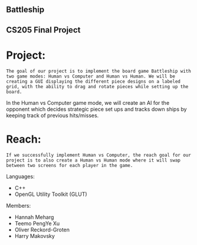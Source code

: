 

## Battleship

## CS205 Final Project


# Project:
    The goal of our project is to implement the board game Battleship with two game modes: Human vs Computer and Human vs Human. We will be creating a GUI displaying the different piece designs on a labeled grid, with the ability to drag and rotate pieces while setting up the board.
In the Human vs Computer game mode, we will create an AI for the opponent which decides strategic piece set ups and tracks down ships by keeping track of previous hits/misses.

# Reach:
	If we successfully implement Human vs Computer, the reach goal for our project is to also create a Human vs Human mode where it will swap between two screens for each player in the game.

Languages:
* C++
* OpenGL Utility Toolkit (GLUT)


Members:
* Hannah Meharg
* Teemo PengYe Xu
* Oliver Reckord-Groten
* Harry Makovsky
